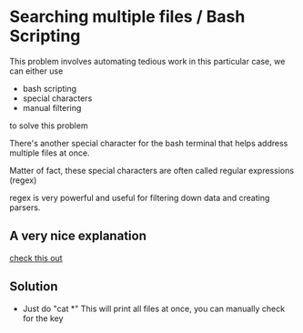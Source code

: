 # Searching multiple files / Bash Scripting

This problem involves automating tedious work
in this particular case, we can either use
- bash scripting
- special characters
- manual filtering

to solve this problem

There's another special character for the bash terminal
that helps address multiple files at once.

Matter of fact, these special characters are often called
regular expressions (regex)

regex is very powerful and useful for filtering down data and
creating parsers.

## A very nice explanation
[check this out](https://tldp.org/LDP/abs/html/x17129.html)

## Solution
- Just do "cat *"
        This will print all files at once, you can manually check
        for the key






